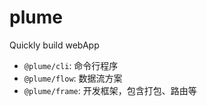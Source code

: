 # plume

Quickly build webApp

- `@plume/cli`: 命令行程序
- `@plume/flow`: 数据流方案
- `@plume/frame`: 开发框架，包含打包、路由等
